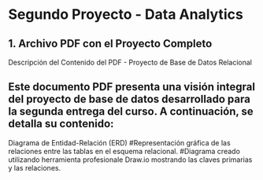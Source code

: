 # Segundo Proyecto - Data Analytics

## 1. Archivo PDF con el Proyecto Completo 
Descripción del Contenido del PDF - Proyecto de Base de Datos Relacional

## Este documento PDF presenta una visión integral del proyecto de base de datos desarrollado para la segunda entrega del curso. A continuación, se detalla su contenido:
Diagrama de Entidad-Relación (ERD)
#Representación gráfica de las relaciones entre las tablas en el esquema relacional.
#Diagrama creado utilizando herramienta profesionale Draw.io mostrando las claves primarias y las relaciones.

